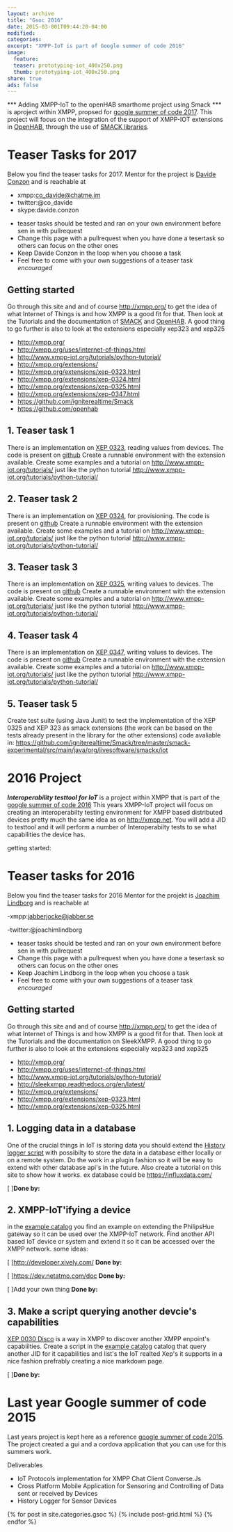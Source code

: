 ```yaml
---
layout: archive
title: "Gsoc 2016"
date: 2015-03-001T09:44:20-04:00
modified:
categories: 
excerpt: "XMPP-IoT is part of Google summer of code 2016"
image:
  feature: 
  teaser: prototyping-iot_400x250.png
  thumb: prototyping-iot_400x250.png
share: true
ads: false
---
```


*** Adding XMPP-IoT to the openHAB smarthome project using Smack *** is  aproject within XMPP, propsed for [google summer of code 2017](https://developers.google.com/open-source/gsoc/). This project will focus on the integration of the support of XMPP-IOT extensions in [OpenHAB](http://www.openhab.org/), through the use of [SMACK libraries](https://www.igniterealtime.org/projects/smack/).

# Teaser Tasks for 2017

Below you find the teaser tasks for 2017. 
Mentor for the project is [Davide Conzon](http://www.ismb.it/davide.conzon) and is reachable at

  - xmpp:co_davide@chatme.im
  - twitter:@co_davide
  - skype:davide.conzon

  * teaser tasks should be tested and ran on your own environment before sen in with pullrequest 
  * Change this page with a pullrequest when you have done a tesertask so others can focus on the other ones
  * Keep Davide Conzon in the loop when you choose a task
  * Feel free to come with your own suggestions of a teaser task *encouraged*  

## Getting started
Go through this site and and of course http://xmpp.org/ to get the idea of what Internet of Things is and how XMPP is a good fit for that. Then look at the Tutorials and the documentation of [SMACK](https://www.igniterealtime.org/projects/smack/documentation.jsp) and [OpenHAB](http://docs.openhab.org/tutorials/beginner/). A good thing to go further is also to look at the extensions especially xep323 and xep325

  * http://xmpp.org/
  * http://xmpp.org/uses/internet-of-things.html
  * http://www.xmpp-iot.org/tutorials/python-tutorial/
  * http://xmpp.org/extensions/
  * http://xmpp.org/extensions/xep-0323.html
  * http://xmpp.org/extensions/xep-0324.html
  * http://xmpp.org/extensions/xep-0325.html
  * http://xmpp.org/extensions/xep-0347.html
  * https://github.com/igniterealtime/Smack
  * https://github.com/openhab

## 1. Teaser task 1
There is an implementation on [XEP 0323](http://xmpp.org/extensions/xep-0323.html), reading values from devices. The code is present on [github](https://github.com/igniterealtime/Smack/tree/master/smack-experimental/src/main/java/org/jivesoftware/smackx/iot/data)
Create a runnable environment with the extension available. Create some examples and a tutorial on http://www.xmpp-iot.org/tutorials/ just like the python tutorial http://www.xmpp-iot.org/tutorials/python-tutorial/
 
## 2. Teaser task 2
There is an implementation on [XEP 0324](http://xmpp.org/extensions/xep-0324.html), for provisioning. The code is present on [github](https://github.com/igniterealtime/Smack/tree/master/smack-experimental/src/main/java/org/jivesoftware/smackx/iot/provisioning)
Create a runnable environment with the extension available. Create some examples and a tutorial on http://www.xmpp-iot.org/tutorials/ just like the python tutorial http://www.xmpp-iot.org/tutorials/python-tutorial/
 
## 3. Teaser task 3
There is an implementation on [XEP 0325](http://xmpp.org/extensions/xep-0325.html), writing values to devices. The code is present on [github](https://github.com/igniterealtime/Smack/tree/master/smack-experimental/src/main/java/org/jivesoftware/smackx/iot/control)
Create a runnable environment with the extension available. Create some examples and a tutorial on http://www.xmpp-iot.org/tutorials/ just like the python tutorial http://www.xmpp-iot.org/tutorials/python-tutorial/
 
## 4. Teaser task 4
There is an implementation on [XEP 0347](http://xmpp.org/extensions/xep-0347.html), writing values to devices. The code is present on [github](https://github.com/igniterealtime/Smack/tree/master/smack-experimental/src/main/java/org/jivesoftware/smackx/iot/discovery)
Create a runnable environment with the extension available. Create some examples and a tutorial on http://www.xmpp-iot.org/tutorials/ just like the python tutorial http://www.xmpp-iot.org/tutorials/python-tutorial/
 
## 5. Teaser task 5
Create test suite (using Java Junit) to test the implementation of the XEP 0325 and XEP 323  as smack extensions (the work can be based on the tests already present in the library for the other extensions)  code avaliable in:
https://github.com/igniterealtime/Smack/tree/master/smack-experimental/src/main/java/org/jivesoftware/smackx/iot

# 2016 Project

***Interoperability  testtool for IoT*** is a project within XMPP that is part of the [google summer of code 2016](https://developers.google.com/open-source/gsoc/) This years XMPP-IoT project will focus on creating an interoperabilty testing environment for XMPP based distributed devices pretty much the same idea as on http://xmpp.net. You will add a JID to testtool and it will perform a number of Interoperabilty tests to se what capabilities the device has.

getting started:

# Teaser tasks for 2016
Below you find the teaser tasks for 2016 
Mentor for the projekt is [Joachim Lindborg](http://lsys.se) and is reachable at

  -xmpp:jabberjocke@jabber.se 

  -twitter:@joachimlindborg
  
  * teaser tasks should be tested and ran on your own environment before sen in with pullrequest 
  * Change this page with a pullrequest when you have done a tesertask so others can focus on the other ones
  * Keep Joachim Lindborg in the loop when you choose a task
  * Feel free to come with your own suggestions of a teaser task *encouraged*

## Getting started
Go through this site and and of course http://xmpp.org/ to get the idea of what Internet of Things is and how XMPP is a good fit for that. Then look at the Tutorials and the documentation on SleekXMPP. A good thing to go further is also to look at the extensions especially xep323 and xep325

  * http://xmpp.org/
  * http://xmpp.org/uses/internet-of-things.html
  * http://www.xmpp-iot.org/tutorials/python-tutorial/
  * http://sleekxmpp.readthedocs.org/en/latest/
  * http://xmpp.org/extensions/
  * http://xmpp.org/extensions/xep-0323.html
  * http://xmpp.org/extensions/xep-0325.html

## 1. Logging data in a database
One of the crucial things in IoT is storing data you should extend the [History logger script](https://github.com/joachimlindborg/SleekXMPP/tree/xep_0323_325/examples/IoT) with possibilty to store the data in a database either locally or on a remote system. Do the work in a plugin fashion so it will be easy to extend with other database api's in the future. Also create a tutorial on this site to show how it works. ex database could be https://influxdata.com/

  [ ]**Done by:**

## 2. XMPP-IoT'ifying a device
in the [example catalog](https://github.com/joachimlindborg/SleekXMPP/tree/xep_0323_325/examples/IoT) you find an example on extending the PhilipsHue gateway so it can be used over the XMPP-IoT network. Find another API based IoT device or system and extend it so it can be accessed over the XMPP network. some ideas:

  [ ]http://developer.xively.com/ **Done by:**

  [ ]https://dev.netatmo.com/doc **Done by:**

  [ ]Add your own thing **Done by:**

## 3. Make a script querying another devcie's capabilities
[XEP 0030 Disco](http://xmpp.org/extensions/xep-0030.html) is a way in XMPP to discover another XMPP enpoint's capabiilties. Create a script in the [example catalog](https://github.com/joachimlindborg/SleekXMPP/tree/xep_0323_325/examples/IoT) catalog that query another JID for it capabilities and list's the IoT realted Xep's it supports in a nice fashion prefrably creating a nice markdown page. 

  [ ]**Done by:**

# Last year Google summer of code 2015
Last years project is kept here as a reference [google summer of code 2015](http://www.google-melange.com/gsoc/homepage/google/gsoc2015). The project created a gui and a cordova application that you can use for this summers work.

Deliverables
  * IoT Protocols implementation for XMPP Chat Client Converse.Js
  * Cross Platform Mobile Application for Sensoring and Controlling of Data sent or received by Devices
  * History Logger for Sensor Devices

<div class="tiles">
{% for post in site.categories.gsoc %}
  {% include post-grid.html %}
{% endfor %}
</div><!-- /.tiles -->
